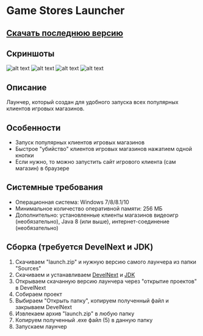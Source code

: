 # Game Stores Launcher
## [Скачать последнюю версию](https://github.com/Zalexanninev15/Game-Stores-Launcher/releases/tag/0.3)
## Скриншоты
![alt text](https://i.imgur.com/T6s3zfA.png) ![alt text](https://i.imgur.com/LrSLPFV.png) ![alt text](https://i.imgur.com/FasDgkW.png) ![alt text](https://i.imgur.com/UFTGbEx.png)
## Описание
Лаунчер, который создан для удобного запуска всех популярных клиентов игровых магазинов.
## Особенности
* Запуск популярных клиентов игровых магазинов
* Быстрое "убийство" клиентов игровых магазинов нажатием одной кнопки
* Если нужно, то можно запустить сайт игрового клиента (сам магазин) в браузере
## Системные требования
* Операционная система: Windows 7/8/8.1/10
* Минимальное количество оперативной памяти: 256 МБ
* Дополнительно: установленные клиенты магазинов видеоигр (необязательно), Java 8 (или выше), интернет-соединение (необязательно)
## Сборка (требуется DevelNext и JDK)
1. Скачиваем "launch.zip" и нужную версию самого лаунчера из папки "Sources"
2. Скачиваем и устанавливаем [DevelNext](https://github.com/jphp-group/develnext/releases) и [JDK](https://www.oracle.com/technetwork/java/javase/downloads/2133151)
3. Открываем скачанную версию лаунчера через "открытие проектов" в DevelNext
4. Собираем проект 
5. Выбираем "Открыть папку", копируем полученный файл и закрываем DevelNext
6. Извлекаем архив "launch.zip" в любую папку
7. Копируем полученный .exe файл (5) в данную папку 
8. Запускаем лаунчер
